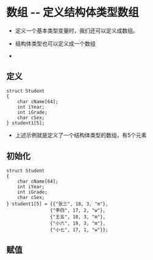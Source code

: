 # 数组 -- 定义结构体类型数组
* 定义一个基本类型变量时，我们还可以定义成数组。
* 结构体类型也可以定义成一个数组

* [](#)

## 定义
```
struct Student
{
    char cName[64];
    int iYear;
    int iGrade;
    char cSex;
} student1[5];
```
* 上述示例就是定义了一个结构体类型的数组，有5个元素

## 初始化
```
struct Student
{
    char cName[64];
    int iYear;
    int iGrade;
    char cSex;
} student1[5] = {{"张三", 18, 3, "m"},
				{"李四", 17, 2, "w"},	
				{"王五", 18, 3, "m"},
				{"小六", 19, 3, "m"},
				{"小七", 17, 1, "w"}};
```

## 赋值
